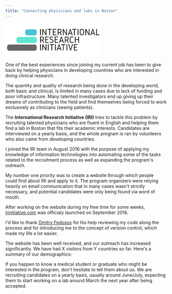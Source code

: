 ```yaml
---
title: "Connecting physicians and labs in Boston"
---
```


<img src="/assets/iri.png" alt="Drawing" style="width: 300px; text-align: center;"/>

One of the best experiences since joining my current job has been to give back by helping physicians in developing countries who are interested in doing clinical research. 

The quantity and quality of research being done in the developing world, both basic and clinical, is limited in many cases due to lack of funding and poor infrastructure. Many talented investigators end up giving up their dreams of contributing to the field and find themselves being forced to work exclusively as clinicians (seeing patients).

The **International Research Initiative (IRI)** tries to tackle this problem by recruiting talented physicians who are fluent in English and helping them find a lab in Boston that fits their academic interests. Candidates are interviewed on a yearly basis, and the whole program is ran by volunteers who also came from developing countries.

I joined the IRI team in August 2016 with the purpose of applying my knowledge of information technologies into automating some of the tasks related to the recruitment process as well as expanding the program's outreach.

My number one priority was to create a website through which people could find about IRI and apply to it. The program organizers were relying heavily on email communication that in many cases wasn't strictly necessary, and potential candidates were only being found via word of mouth.

After working on the website during my free time for some weeks, [irinitiative.com](http://irinitiative.com) was officialy launched on September 2016.

I'd like to thank [Dmitry Fedosov](http://dimafeng.com) for his help reviewing my code along the process and for introducing me to the concept of version control, which made my life a lot easier.

The website has been well received, and our outreach has increased significantly. We have had X visitors from Y countries so far. Here's a summary of our demographics:

If you happen to know a medical student or graduate who might be interested in the program, don't hesitate to tell them about us. We are recruiting candidates on a yearly basis, usually around June/July, expecting them to start working on a lab around March the next year after being accepted.